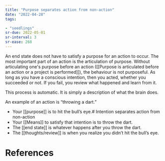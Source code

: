 ```yaml
---
title: "Purpose separates action from non-action"
date: "2022-04-28"
tags:

- "seedlings"
sr-due: 2022-05-01
sr-interval: 3
sr-ease: 268
---
```


An end state does not have to satisfy a purpose for an action to occur. The most important part of an action is the articulation of purpose. Without articulating one's purpose before an action ([[Purpose is articulated before an action or a project is performed]]), the behaviour is not purposeful. As long as you have a conscious intention, then you acted, whether you succeeded or not. If you fail, you review what happened and learn from it.

This process is automatic. It is simply a description of what the brain does.

An example of an action is “throwing a dart.”

- Your [[purpose]] is to hit the bull’s eye.# Intention separates action from non-action
- Your [[Means]] to satisfy that intention is to throw the dart.
- The [[end state]] is whatever happens after you throw the dart.
- The [[thoughts/review]] is when you realize you didn’t hit the bull’s eye.

# References
